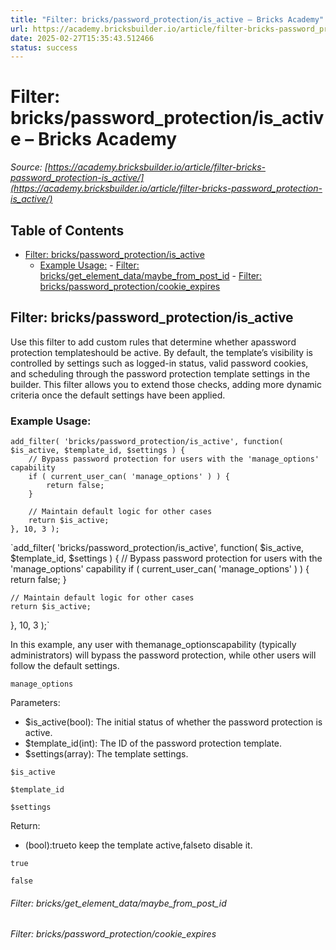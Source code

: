 ```yaml
---
title: "Filter: bricks/password_protection/is_active – Bricks Academy"
url: https://academy.bricksbuilder.io/article/filter-bricks-password_protection-is_active/
date: 2025-02-27T15:35:43.512466
status: success
---
```


# Filter: bricks/password_protection/is_active – Bricks Academy

*Source: [https://academy.bricksbuilder.io/article/filter-bricks-password_protection-is_active/](https://academy.bricksbuilder.io/article/filter-bricks-password_protection-is_active/)*

## Table of Contents

- [Filter: bricks/password_protection/is_active](#filter-brickspasswordprotectionisactive)
  - [Example Usage:](#example-usage)
        - [Filter: bricks/get_element_data/maybe_from_post_id](#filter-bricksgetelementdatamaybefrompostid)
        - [Filter: bricks/password_protection/cookie_expires](#filter-brickspasswordprotectioncookieexpires)

## Filter: bricks/password_protection/is_active

Use this filter to add custom rules that determine whether apassword protection templateshould be active. By default, the template’s visibility is controlled by settings such as logged-in status, valid password cookies, and scheduling through the password protection template settings in the builder. This filter allows you to extend those checks, adding more dynamic criteria once the default settings have been applied.

### Example Usage:

```
add_filter( 'bricks/password_protection/is_active', function( $is_active, $template_id, $settings ) {
    // Bypass password protection for users with the 'manage_options' capability
    if ( current_user_can( 'manage_options' ) ) {
        return false;
    }

    // Maintain default logic for other cases
    return $is_active;
}, 10, 3 );
```

`add_filter( 'bricks/password_protection/is_active', function( $is_active, $template_id, $settings ) {
    // Bypass password protection for users with the 'manage_options' capability
    if ( current_user_can( 'manage_options' ) ) {
        return false;
    }

    // Maintain default logic for other cases
    return $is_active;
}, 10, 3 );`

In this example, any user with themanage_optionscapability (typically administrators) will bypass the password protection, while other users will follow the default settings.

`manage_options`

Parameters:

- $is_active(bool): The initial status of whether the password protection is active.
- $template_id(int): The ID of the password protection template.
- $settings(array): The template settings.

`$is_active`

`$template_id`

`$settings`

Return:

- (bool):trueto keep the template active,falseto disable it.

`true`

`false`

###### Filter: bricks/get_element_data/maybe_from_post_id

###### Filter: bricks/password_protection/cookie_expires

